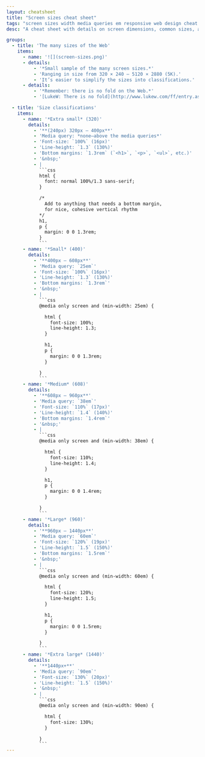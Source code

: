 ```yaml
---
layout: cheatsheet
title: "Screen sizes cheat sheet"
tags: "screen sizes width media queries em responsive web design cheat sheet"
desc: "A cheat sheet with details on screen dimensions, common sizes, and testing."

groups:
  - title: 'The many sizes of the Web'
    items:
      - name: '![](screen-sizes.png)'
      - details:
          - '*Small sample of the many screen sizes.*'
          - 'Ranging in size from 320 × 240 – 5120 × 2880 (5K).'
          - 'It’s easier to simplify the sizes into classifications.'
      - details:
          - '*Remember: there is no fold on the Web.*'
          - '[LukeW: There is no fold](http://www.lukew.com/ff/entry.asp?1946)'

  - title: 'Size classifications'
    items:
      - name: '*Extra small* (320)'
        details:
          - '**(240px) 320px – 400px**'
          - 'Media query: *none—above the media queries*'
          - 'Font-size: `100%` (16px)'
          - 'Line-height: `1.3` (130%)'
          - 'Bottom margins: `1.3rem` (`<h1>`, `<p>`, `<ul>`, etc.)'
          - '&nbsp;'
          - |
            ```css
            html {
              font: normal 100%/1.3 sans-serif;
            }

            /*
              Add to anything that needs a bottom margin,
              for nice, cohesive vertical rhythm
            */
            h1,
            p {
              margin: 0 0 1.3rem;
            }
            ```
      - name: '*Small* (400)'
        details:
          - '**400px – 608px**'
          - 'Media query: `25em`'
          - 'Font-size: `100%` (16px)'
          - 'Line-height: `1.3` (130%)'
          - 'Bottom margins: `1.3rem`'
          - '&nbsp;'
          - |
            ```css
            @media only screen and (min-width: 25em) {

              html {
                font-size: 100%;
                line-height: 1.3;
              }

              h1,
              p {
                margin: 0 0 1.3rem;
              }

            }
            ```
      - name: '*Medium* (608)'
        details:
          - '**608px – 960px**'
          - 'Media query: `38em`'
          - 'Font-size: `110%` (17px)'
          - 'Line-height: `1.4` (140%)'
          - 'Bottom margins: `1.4rem`'
          - '&nbsp;'
          - |
            ```css
            @media only screen and (min-width: 38em) {

              html {
                font-size: 110%;
                line-height: 1.4;
              }

              h1,
              p {
                margin: 0 0 1.4rem;
              }

            }
            ```
      - name: '*Large* (960)'
        details:
          - '**960px – 1440px**'
          - 'Media query: `60em`'
          - 'Font-size: `120%` (19px)'
          - 'Line-height: `1.5` (150%)'
          - 'Bottom margins: `1.5rem`'
          - '&nbsp;'
          - |
            ```css
            @media only screen and (min-width: 60em) {

              html {
                font-size: 120%;
                line-height: 1.5;
              }

              h1,
              p {
                margin: 0 0 1.5rem;
              }

            }
            ```
      - name: '*Extra large* (1440)'
        details:
          - '**1440px+**'
          - 'Media query: `90em`'
          - 'Font-size: `130%` (20px)'
          - 'Line-height: `1.5` (150%)'
          - '&nbsp;'
          - |
            ```css
            @media only screen and (min-width: 90em) {

              html {
                font-size: 130%;
              }

            }
            ```
---
```

